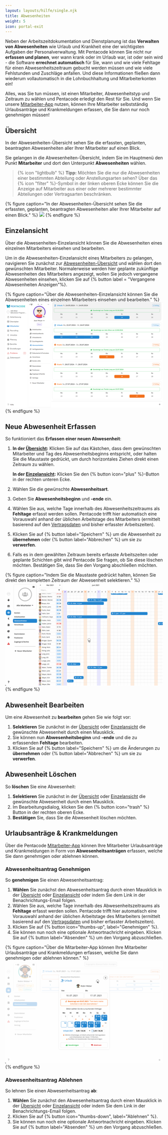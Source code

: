 ```yaml
---
layout: layouts/hilfe/single.njk
title: Abwesenheiten
weight: 5
icon: portal-exit
---
```


Neben der Arbeitszeitdokumentation und Dienstplanung ist das **Verwalten von Abwesenheiten** wie Urlaub und Krankheit eine der wichtigsten Aufgaben der Personalverwaltung. Mit Pentacode können Sie nicht nur **erfassen und planen**,
wer wann krank oder im Urlaub war, ist oder sein wird - die Software **errechnet automatisch** für Sie, wann und wie viele
Fehltage für einen Abwesenheitszeitraum gebucht werden müssen und wie viele Fehlstunden und Zuschläge anfallen. Und diese Informationen fließen dann wiederum vollautomatisch in die Lohnbuchhaltung und Mitarbeiterkonten ein!

Alles, was Sie tun müssen, ist einen Mitarbeiter, Abwesenheitstyp und Zeitraum zu wählen und Pentacode erledigt den Rest für Sie. Und wenn Sie unsere [Mitarbeiter-App](/hilfe/handbuch/mitarbeiter-app) nutzen, können Ihre Mitarbeiter selbstständig Urlaubsanträge und Krankmeldungen erfassen, die Sie dann nur noch genehmigen müssen!

## Übersicht

In der Abwesenheiten-Übersicht sehen Sie die erfassten, geplanten, beantragten Abwesenheiten aller Ihrer Mitarbeiter
auf einen Blick.

Sie gelangen in die Abwesenheiten-Übersicht, indem Sie im Hauptmenü den Punkt **Mitarbeiter** und dort den Unterpunkt **Abwesenheiten** wählen.

> {% icon "lightbulb" %} **Tipp:** Möchten Sie die nur die Abwesenheiten einer bestimmten Abteilung oder Anstellungsarten sehen? Über das
> {% icon "filter" %}-Symbol in der linken oberen Ecke können Sie die Anzeige auf Mitarbeiter aus einer oder mehrerer bestimmter Abteilungen oder Vertragsarten beschränken.

{% figure caption="In der Abwesenheiten-Übersicht sehen Sie die erfassten, geplanten, beantragten Abwesenheiten aller Ihrer Mitarbeiter auf einen Blick." %}
<img src="übersicht.webp" />
{% endfigure %}

## Einzelansicht

Über die Abwesenheiten-Einzelansicht können Sie die Abwesenheiten eines einzelnen Mitarbeiters einsehen und bearbeiten.

Um in die Abwesenheiten-Einzelansicht eines Mitarbeiters zu gelangen, navigieren Sie zunächst zur [Abwesenheiten-Übersicht](#übersicht) und wählen dort den gewünschten Mitarbeiter.
Normalerweise werden hier geplante zukünftige Abwesenheiten des Mitarbeiters angezeigt, wollen Sie jedoch vergangene Abwesenheiten einsehen, klicken Sie auf {% button label = "Vergangene Abwesenheiten Anzeigen"%}. 

{% figure caption="Über die Abwesenheiten-Einzelansicht können Sie die Abwesenheiten eines einzelnen Mitarbeiters einsehen und bearbeiten." %}
<img src="abwesenheiten_einzeln.webp" />
{% endfigure %}

## Neue Abwesenheit Erfassen

So funktioniert das **Erfassen einer neuen Abwesenheit**:

1. **In der [Übersicht](#übersicht):** Klicken Sie auf das Kästchen, dass dem gewünschten
   Mitarbeiter und Tag des Abwesenheitsbeginns entspricht, oder
   halten Sie die Maustaste gedrückt, um durch horizontales Ziehen direkt einen Zeitraum zu wählen.

   **In der [Einzelansicht](#einzelansicht):** Klicken Sie den {% button icon="plus" %}-Button in der rechten unteren Ecke.

2. Wählen Sie die gewünschte **Abwesenheitsart**.
3. Geben Sie **Abwesenheitsbeginn** und **-ende** ein.
4. Wählen Sie aus, welche Tage innerhalb des Abwesenheitszeitraums als **Fehltage** erfasst werden sollen. Pentacode
   trifft hier automatisch eine Vorauswahl anhand der üblichen Arbeitstage des Mitarbeiters (ermittelt basierend auf den
   [Vertragsdaten](/hilfe/handbuch/mitarbeiter/vertrag#feste-wochentage) und bisher erfasster Arbeitszeiten).
5. Klicken Sie auf {% button label="Speichern" %} um die Abwesenheit zu **übernehmen** oder
   {% button label="Abbrechen" %} um sie zu **verwerfen**.
6. Falls es in dem gewählten Zeitraum bereits erfasste Arbeitszeiten oder geplante Schichten gibt wird Pentacode Sie
   fragen, ob Sie diese löschen möchten. Bestätigen Sie, dass Sie den Vorgang abschließen möchten.

{% figure caption="Indem Sie die Maustaste gedrückt halten, können Sie direkt den kompletten Zeitraum der Abwesenheit selektieren." %}
<img src="abwesenheit-erfassen.gif" />
{% endfigure %}

## Abwesenheit Bearbeiten

Um eine Abwesenheit zu **bearbeiten** gehen Sie wie folgt vor:

1. **Selektieren** Sie zunächst in der [Übersicht](#übersicht) oder [Einzelansicht](#einzelansicht) die gewünschte
   Abwesenheit durch einen Mausklick.
2. Sie können nun **Abwesenheitsbeginn** und **-ende** und die zu erfassenden **Fehltage** bearbeiten.
3. Klicken Sie auf {% button label="Speichern" %} um die Änderungen zu **übernehmen** oder
   {% button label="Abbrechen" %} um sie zu **verwerfen**.

## Abwesenheit Löschen

So **löschen** Sie eine Abwesenheit:

1. **Selektieren** Sie zunächst in der [Übersicht](#übersicht) oder [Einzelansicht](#einzelansicht) die gewünschte
   Abwesenheit durch einen Mausklick.
2. Im Bearbeitungsdialog, klicken Sie den {% button icon="trash" %} Button in der rechten oberen Ecke.
3. **Bestätigen** Sie, dass Sie die Abwesenheit löschen möchten.

## Urlaubsanträge & Krankmeldungen

Über die Pentacode [Mitarbeiter-App](/hilfe/handbuch/mitarbeiter-app) können Ihre Mitarbeiter Urlaubsanträge und Krankmeldungen in Form von **Abwesenheitsanträgen** erfassen, welche Sie dann genehmigen oder ablehnen können.

### Abwesenheitsantrag Genehmigen

So **genehmigen** Sie einen Abwesenheitsantrag:

1. **Wählen** Sie zunächst den Abwesenheitsantrag durch einen Mausklick in der [Übersicht](#übersicht) oder
   [Einzelansicht](#einzelansicht) oder indem Sie dem Link in der Benachrichtungs-Email folgen.
2. Wählen Sie aus, welche Tage innerhalb des Abwesenheitszeitraums als **Fehltage** erfasst werden sollen. Pentacode
   trifft hier automatisch eine Vorauswahl anhand der üblichen Arbeitstage des Mitarbeiters (ermittelt basierend auf den
   [Vertragsdaten](/hilfe/handbuch/mitarbeiter/vertrag#feste-wochentage) und bisher erfasster Arbeitszeiten).
3. Klicken Sie auf {% button icon="thumbs-up", label="Genehmigen" %}.
4. Sie können nun noch eine optionale Antwortnachricht eingeben. Klicken Sie auf {% button label="Absenden" %} um den
   Vorgang abzuschließen.

{% figure caption="Über die Mitarbeiter-App können Ihre Mitarbeiter Urlaubsanträge und Krankmeldungen erfassen, welche Sie dann genehmigen oder ablehnen können." %}
<img src="antrag-genehmigen.gif" />
{% endfigure %}

### Abwesenheitsantrag Ablehnen

So lehnen Sie einen Abwesenheitsantrag **ab**:

1. **Wählen** Sie zunächst den Abwesenheitsantrag durch einen Mausklick in der [Übersicht](#übersicht) oder
   [Einzelansicht](#einzelansicht) oder indem Sie dem Link in der Benachrichtungs-Email folgen.
2. Klicken Sie auf {% button icon="thumbs-down", label="Ablehnen" %}.
3. Sie können nun noch eine optionale Antwortnachricht eingeben. Klicken Sie auf {% button label="Absenden" %} um den
   Vorgang abzuschließen.
